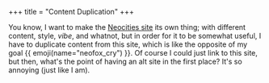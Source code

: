 +++
title = "Content Duplication"
+++

You know, I want to make the [Neocities site](https://daudix.neocities.org) its own thing; with different content, style, *vibe*, and whatnot, but in order for it to be somewhat useful, I have to duplicate content from this site, which is like the opposite of my goal {{ emoji(name="neofox_cry") }}. Of course I could just link to this site, but then, what's the point of having an alt site in the first place? It's so annoying (just like I am).
